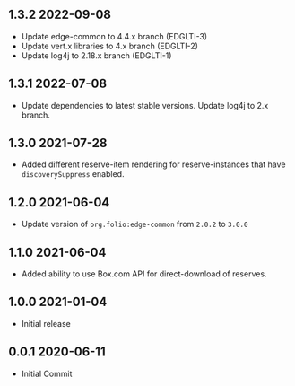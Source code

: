 ## 1.3.2 2022-09-08
* Update edge-common to 4.4.x branch (EDGLTI-3)
* Update vert.x libraries to 4.x branch (EDGLTI-2)
* Update log4j to 2.18.x branch (EDGLTI-1)

## 1.3.1 2022-07-08
* Update dependencies to latest stable versions. Update log4j to 2.x branch.

## 1.3.0 2021-07-28
* Added different reserve-item rendering for reserve-instances that have `discoverySuppress` enabled.

## 1.2.0 2021-06-04
* Update version of `org.folio:edge-common` from `2.0.2` to `3.0.0`

## 1.1.0 2021-06-04
* Added ability to use Box.com API for direct-download of reserves.

## 1.0.0 2021-01-04
* Initial release

## 0.0.1 2020-06-11
 * Initial Commit

